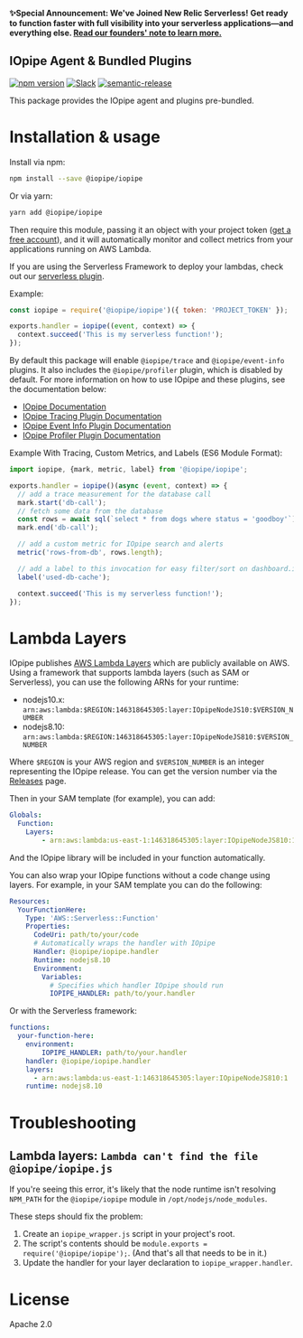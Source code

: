 **✨Special Announcement: We've Joined New Relic Serverless!**
**Get ready to function faster with full visibility into your serverless applications—and everything else. [Read our founders' note to learn more.](https://read.iopipe.com/founders-note-iopipe-new-relic-acquisition-c15eeda47151)**

IOpipe Agent & Bundled Plugins
-----------------------------

[![npm version](https://badge.fury.io/js/%40iopipe%2Fiopipe.svg)](https://badge.fury.io/js/%40iopipe%2Fiopipe)
[![Slack](https://img.shields.io/badge/chat-slack-ff69b4.svg)](https://iopipe.now.sh/)
[![semantic-release](https://img.shields.io/badge/%20%20%F0%9F%93%A6%F0%9F%9A%80-semantic--release-e10079.svg)](https://github.com/semantic-release/semantic-release)

This package provides the IOpipe agent and plugins pre-bundled.

# Installation & usage

Install via npm:

```bash
npm install --save @iopipe/iopipe
```

Or via yarn:

```bash
yarn add @iopipe/iopipe
```

Then require this module, passing it an object with your project token ([get a free account](https://www.iopipe.com)), and it will automatically monitor and collect metrics from your applications running on AWS Lambda.

If you are using the Serverless Framework to deploy your lambdas, check out our [serverless plugin](https://github.com/iopipe/serverless-iopipe-layers).

Example:

```js
const iopipe = require('@iopipe/iopipe')({ token: 'PROJECT_TOKEN' });

exports.handler = iopipe((event, context) => {
  context.succeed('This is my serverless function!');
});
```

By default this package will enable `@iopipe/trace` and `@iopipe/event-info` plugins. It also includes the `@iopipe/profiler` plugin, which is disabled by default. For more information on how to use IOpipe and these plugins, see the documentation below:

- [IOpipe Documentation](https://github.com/iopipe/iopipe-js-core#readme)
- [IOpipe Tracing Plugin Documentation](https://github.com/iopipe/iopipe-plugin-trace#readme)
- [IOpipe Event Info Plugin Documentation](https://github.com/iopipe/iopipe-js-event-info#readme)
- [IOpipe Profiler Plugin Documentation](https://github.com/iopipe/iopipe-plugin-profiler#readme)

Example With Tracing, Custom Metrics, and Labels (ES6 Module Format):

```js
import iopipe, {mark, metric, label} from '@iopipe/iopipe';

exports.handler = iopipe()(async (event, context) => {
  // add a trace measurement for the database call
  mark.start('db-call');
  // fetch some data from the database
  const rows = await sql(`select * from dogs where status = 'goodboy'`);
  mark.end('db-call');

  // add a custom metric for IOpipe search and alerts
  metric('rows-from-db', rows.length);

  // add a label to this invocation for easy filter/sort on dashboard.iopipe.com
  label('used-db-cache');

  context.succeed('This is my serverless function!');
});
```

# Lambda Layers

IOpipe publishes [AWS Lambda Layers](https://docs.aws.amazon.com/lambda/latest/dg/configuration-layers.html) which are publicly available on AWS. Using a framework that supports lambda layers (such as SAM or Serverless), you can use the following ARNs for your runtime:

* nodejs10.x: `arn:aws:lambda:$REGION:146318645305:layer:IOpipeNodeJS10:$VERSION_NUMBER`
* nodejs8.10: `arn:aws:lambda:$REGION:146318645305:layer:IOpipeNodeJS810:$VERSION_NUMBER`

Where `$REGION` is your AWS region and `$VERSION_NUMBER` is an integer representing the IOpipe release. You can get the version number via the [Releases](https://github.com/iopipe/iopipe-js/releases) page.

Then in your SAM template (for example), you can add:

```yaml
Globals:
  Function:
    Layers:
        - arn:aws:lambda:us-east-1:146318645305:layer:IOpipeNodeJS810:1
```

And the IOpipe library will be included in your function automatically.

You can also wrap your IOpipe functions without a code change using layers. For example, in your SAM template you can do the following:

```yaml
Resources:
  YourFunctionHere:
    Type: 'AWS::Serverless::Function'
    Properties:
      CodeUri: path/to/your/code
      # Automatically wraps the handler with IOpipe
      Handler: @iopipe/iopipe.handler
      Runtime: nodejs8.10
      Environment:
        Variables:
          # Specifies which handler IOpipe should run
          IOPIPE_HANDLER: path/to/your.handler
```

Or with the Serverless framework:

```yaml
functions:
  your-function-here:
    environment:
        IOPIPE_HANDLER: path/to/your.handler
    handler: @iopipe/iopipe.handler
    layers:
      - arn:aws:lambda:us-east-1:146318645305:layer:IOpipeNodeJS810:1
    runtime: nodejs8.10
```
# Troubleshooting

## Lambda layers: ```Lambda can't find the file @iopipe/iopipe.js```

If you're seeing this error, it's likely that the node runtime isn't resolving ```NPM_PATH``` for the ```@iopipe/iopipe``` module in ```/opt/nodejs/node_modules```.

These steps should fix the problem:  
1. Create an ```iopipe_wrapper.js``` script in your project's root.
2. The script's contents should be ```module.exports = require('@iopipe/iopipe');```. (And that's all that needs to be in it.)
3. Update the handler for your layer declaration to ```iopipe_wrapper.handler```.

# License

Apache 2.0
